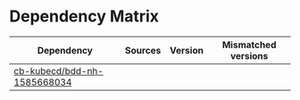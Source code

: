 # Dependency Matrix

Dependency | Sources | Version | Mismatched versions
---------- | ------- | ------- | -------------------
[cb-kubecd/bdd-nh-1585668034](https://github.com/cb-kubecd/bdd-nh-1585668034.git) |  | []() | 
